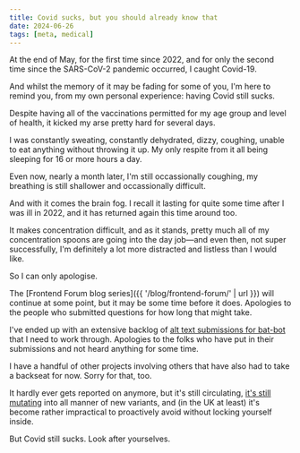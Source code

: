 ```yaml
---
title: Covid sucks, but you should already know that
date: 2024-06-26
tags: [meta, medical]
---
```


At the end of May, for the first time since 2022, and for only the second time since the SARS-CoV-2 pandemic occurred, I caught Covid-19.

And whilst the memory of it may be fading for some of you, I'm here to remind you, from my own personal experience: having Covid still sucks.

Despite having all of the vaccinations permitted for my age group and level of health, it kicked my arse pretty hard for several days.

I was constantly sweating, constantly dehydrated, dizzy, coughing, unable to eat anything without throwing it up. My only respite from it all being sleeping for 16 or more hours a day.

Even now, nearly a month later, I'm still occassionally coughing, my breathing is still shallower and occassionally difficult.

And with it comes the brain fog. I recall it lasting for quite some time after I was ill in 2022, and it has returned again this time around too.

It makes concentration difficult, and as it stands, pretty much all of my concentration spoons are going into the day job—and even then, not super successfully, I'm definitely a lot more distracted and listless than I would like.

So I can only apologise.

The [Frontend Forum blog series]({{ '/blog/frontend-forum/' | url }}) will continue at some point, but it may be some time before it does. Apologies to the people who submitted questions for how long that might take.

I've ended up with an extensive backlog of [alt text submissions for bat-bot](https://github.com/querkmachine/bat-bot/issues) that I need to work through. Apologies to the folks who have put in their submissions and not heard anything for some time.

I have a handful of other projects involving others that have also had to take a backseat for now. Sorry for that, too.

It hardly ever gets reported on anymore, but it's still circulating, [it's still mutating](https://data.who.int/dashboards/covid19/variants) into all manner of new variants, and (in the UK at least) it's become rather impractical to proactively avoid without locking yourself inside.

But Covid still sucks. Look after yourselves.
